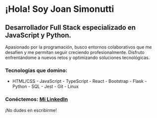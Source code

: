 # ¡Hola! Soy **Joan Simonutti**

## **Desarrollador Full Stack** especializado en **JavaScript** y **Python**.

Apasionado por la programación, busco entornos colaborativos que me desafíen y me permitan seguir creciendo profesionalmente. Disfruto enfrentándome a nuevos retos y optimizando soluciones tecnológicas.

### **Tecnologías que domino:**
- HTML/CSS - JavaScript - TypeScript - React - Bootstrap - Flask - Python - SQL - Jest - Git - Linux

### **Conéctemos:** [Mi LinkedIn](https://www.linkedin.com/in/joansimonutti/)

¡No dudes en escribirme!
